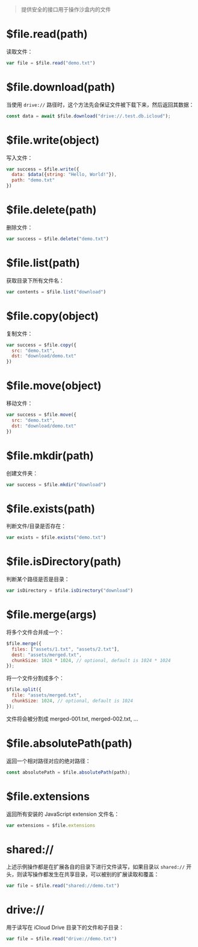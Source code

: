 > 提供安全的接口用于操作沙盒内的文件

# $file.read(path)

读取文件：

```js
var file = $file.read("demo.txt")
```

# $file.download(path)

当使用 `drive://` 路径时，这个方法先会保证文件被下载下来，然后返回其数据：

```js
const data = await $file.download("drive://.test.db.icloud");
```

# $file.write(object)

写入文件：

```js
var success = $file.write({
  data: $data({string: "Hello, World!"}),
  path: "demo.txt"
})
```

# $file.delete(path)

删除文件：

```js
var success = $file.delete("demo.txt")
```

# $file.list(path)

获取目录下所有文件名：

```js
var contents = $file.list("download")
```

# $file.copy(object)

复制文件：

```js
var success = $file.copy({
  src: "demo.txt",
  dst: "download/demo.txt"
})
```

# $file.move(object)

移动文件：

```js
var success = $file.move({
  src: "demo.txt",
  dst: "download/demo.txt"
})
```

# $file.mkdir(path)

创建文件夹：

```js
var success = $file.mkdir("download")
```

# $file.exists(path)

判断文件/目录是否存在：

```js
var exists = $file.exists("demo.txt")
```

# $file.isDirectory(path)

判断某个路径是否是目录：

```js
var isDirectory = $file.isDirectory("download")
```

# $file.merge(args)

将多个文件合并成一个：

```js
$file.merge({
  files: ["assets/1.txt", "assets/2.txt"],
  dest: "assets/merged.txt",
  chunkSize: 1024 * 1024, // optional, default is 1024 * 1024
});
```

将一个文件分割成多个：

```js
$file.split({
  file: "assets/merged.txt",
  chunkSize: 1024, // optional, default is 1024
});
```

文件将会被分割成 merged-001.txt, merged-002.txt, ...

# $file.absolutePath(path)

返回一个相对路径对应的绝对路径：

```js
const absolutePath = $file.absolutePath(path);
```

# $file.extensions

返回所有安装的 JavaScript extension 文件名：

```js
var extensions = $file.extensions
```

# shared://

上述示例操作都是在扩展各自的目录下进行文件读写，如果目录以 `shared://` 开头，则读写操作都发生在共享目录，可以被别的扩展读取和覆盖：

```js
var file = $file.read("shared://demo.txt")
```

# drive://

用于读写在 iCloud Drive 目录下的文件和子目录：

```js
var file = $file.read("drive://demo.txt")
```
